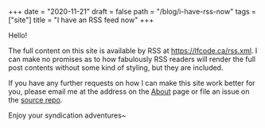 +++
date = "2020-11-21"
draft = false
path = "/blog/i-have-rss-now"
tags = ["site"]
title = "I have an RSS feed now"
+++

Hello!

The full content on this site is available by RSS at
https://lfcode.ca/rss.xml. I can make no promises as to how fabulously RSS
readers will render the full post contents without some kind of styling, but
they are included.

If you have any further requests on how I can make this site work better for
you, please email me at the address on the [About](/about) page or file an
issue on the [source repo](https://github.com/lf-/blog).

Enjoy your syndication adventures~
